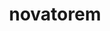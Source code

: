 ---
title: novatorem
github: https://github.com/novatorem
mode: dark
transition: 1s
score: 65.8
archetype:
- Minimalistic
---